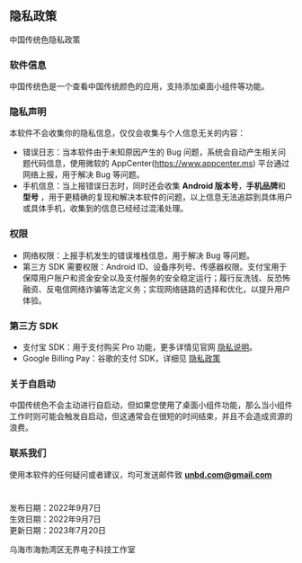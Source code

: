 ## 隐私政策

中国传统色隐私政策

### 软件信息

中国传统色是一个查看中国传统颜色的应用，支持添加桌面小组件等功能。

### 隐私声明

本软件不会收集你的隐私信息，仅仅会收集与个人信息无关的内容：

- 错误日志：当本软件由于未知原因产生的 Bug 问题，系统会自动产生相关问题代码信息，使用微软的
  AppCenter(https://www.appcenter.ms) 平台通过网络上报，用于解决
  Bug 等问题。
- 手机信息：当上报错误日志时，同时还会收集 **Android 版本号**，**手机品牌**和**型号**
  ，用于更精确的复现和解决本软件的问题，以上信息无法追踪到具体用户或具体手机，收集到的信息已经经过混淆处理。

### 权限

- 网络权限：上报手机发生的错误堆栈信息，用于解决 Bug 等问题。
- 第三方 SDK 需要权限：Android
  ID、设备序列号、传感器权限。支付宝用于保障用户账户和资金安全以及支付服务的安全稳定运行；履行反洗钱、反恐怖融资、反电信网络诈骗等法定义务；实现网络链路的选择和优化，以提升用户体验。

### 第三方 SDK

- 支付宝 SDK：用于支付购买 Pro
  功能，更多详情见官网 [<u>隐私说明</u>](https://opendocs.alipay.com/open/54/01g6qm)。
- Google Billing Pay：谷歌的支付
  SDK，详细见 [<u>隐私政策</u>](https://support.google.com/googleplay/android-developer/answer/10281818)

### 关于自启动

中国传统色不会主动进行自启动，但如果您使用了桌面小组件功能，那么当小组件工作时则可能会触发自启动，但这通常会在很短的时间结束，并且不会造成资源的浪费。

### 联系我们

使用本软件的任何疑问或者建议，均可发送邮件致 **unbd.com@gmail.com**

#

发布日期：2022年9月7日  
生效日期：2022年9月7日  
更新日期：2023年7月20日

乌海市海勃湾区无界电子科技工作室
